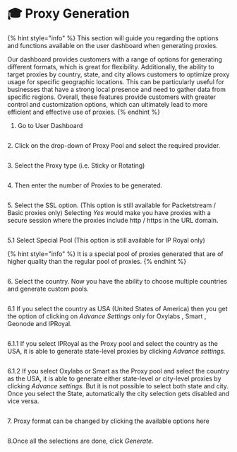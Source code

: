 # 🎓 Proxy Generation

{% hint style="info" %}
This section will guide you regarding the options and functions available on the user dashboard when generating proxies.&#x20;

Our dashboard provides customers with a range of options for generating different formats, which is great for flexibility. Additionally, the ability to target proxies by country, state, and city allows customers to optimize proxy usage for specific geographic locations. This can be particularly useful for businesses that have a strong local presence and need to gather data from specific regions. Overall, these features provide customers with greater control and customization options, which can ultimately lead to more efficient and effective use of proxies.
{% endhint %}

1. Go to User Dashboard

<figure><img src="../.gitbook/assets/1 (20).png" alt=""><figcaption></figcaption></figure>

2\. Click on the drop-down of Proxy Pool and select the required provider.

<figure><img src="../.gitbook/assets/3 (14).png" alt=""><figcaption></figcaption></figure>

3\. Select the Proxy type (i.e. Sticky or Rotating)

<figure><img src="../.gitbook/assets/4 (8).png" alt=""><figcaption></figcaption></figure>

4\. Then enter the number of Proxies to be generated.

<figure><img src="../.gitbook/assets/5 (8).png" alt=""><figcaption></figcaption></figure>

5\. Select the SSL option. (This option is still available for Packetstream / Basic proxies only) Selecting _Yes_ would make you have proxies with a secure session where the proxies include http / https in the URL domain.

<figure><img src="../.gitbook/assets/6 (6).png" alt=""><figcaption></figcaption></figure>

5.1 Select Special Pool (This option is still available for IP Royal only)

{% hint style="info" %}
It is a special pool of proxies generated that are of higher quality than the regular pool of proxies.
{% endhint %}

<figure><img src="../.gitbook/assets/a (7).png" alt=""><figcaption></figcaption></figure>

6\. Select the country. Now you have the ability to choose multiple countries and generate custom pools.

<figure><img src="../.gitbook/assets/7 (3).png" alt=""><figcaption></figcaption></figure>

6.1 If you select the country as USA (United States of America) then you get the option of clicking on _Advance Settings_ only for Oxylabs , Smart , Geonode and IPRoyal.&#x20;

<figure><img src="../.gitbook/assets/8 (2).png" alt=""><figcaption></figcaption></figure>

6.1.1 If you select IPRoyal as the Proxy pool and select the country as the USA, it is able to generate state-level proxies by clicking _Advance settings._

<figure><img src="../.gitbook/assets/9 (1).png" alt=""><figcaption></figcaption></figure>

6.1.2 If you select Oxylabs or Smart as the Proxy pool and select the country as the USA, it is able to generate either state-level or city-level proxies by clicking _Advance settings._ But it is not possible to select both state and city. Once you select the State, automatically the city selection gets disabled and vice versa.

<figure><img src="../.gitbook/assets/10 (1).png" alt=""><figcaption></figcaption></figure>

7\. Proxy format can be changed by clicking the available options here



<figure><img src="../.gitbook/assets/2024-02-07 13_28_28-Batz.png" alt=""><figcaption></figcaption></figure>

8.Once all the selections are done, click _Generate._

<figure><img src="../.gitbook/assets/11 (1).png" alt=""><figcaption></figcaption></figure>
